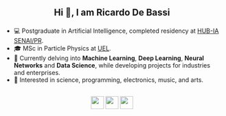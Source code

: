 ## <p align="center"> Hi 👋, I am Ricardo De Bassi

- 💻 Postgraduate in Artificial Intelligence, completed residency at [HUB-IA SENAI/PR](https://www.senaipr.org.br/tecnologiaeinovacao/nossarede/hubia/).
- 🎓 MSc in Particle Physics at [UEL](https://portal.uel.br/home/).
- 🌱 Currently delving into **Machine Learning**, **Deep Learning**, **Neural Networks** and **Data Science**, while developing projects for industries and enterprises.
- 💬 Interested in science, programming, electronics, music, and arts.

## 

<p align="center"> <a href="https://www.linkedin.com/in/ricardodebassi/" target="blank"><img align="center" src="https://logopng.com.br/logos/linkedin-83.png" height="30" /></a>
  <a href="https://discord.com/users/bardukko" target="blank"><img align="center" src="https://logosmarcas.net/wp-content/uploads/2020/12/Discord-Logo.png" height="30" /></a>
  <a href="mailto:bassidericardo@gmail.com" target="blank"><img align="center" src="https://logodownload.org/wp-content/uploads/2018/03/gmail-logo-2-1.png" height="30" /></a> 
  

<!--
**RicardoBassi/RicardoBassi** is a ✨ _special_ ✨ repository because its `README.md` (this file) appears on your GitHub profile.

Here are some ideas to get you started:

- 🔭 I’m currently working on ...
- 🌱 I’m currently learning ...
- 👯 I’m looking to collaborate on ...
- 🤔 I’m looking for help with ...
- 💬 Ask me about ...
- 📫 How to reach me: ...
- 😄 Pronouns: ...
- ⚡ Fun fact: ...
-->
